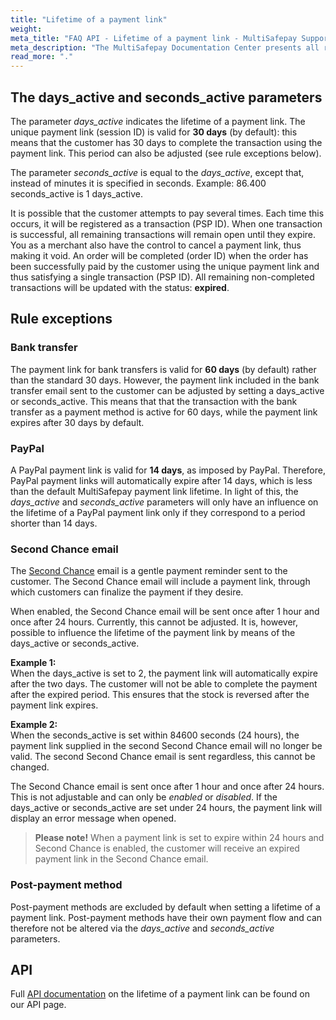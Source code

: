 ```yaml
---
title: "Lifetime of a payment link"
weight:
meta_title: "FAQ API - Lifetime of a payment link - MultiSafepay Support"
meta_description: "The MultiSafepay Documentation Center presents all relevant information about our Plugins and API. You can also find support pages for Payment Methods, Tools and General Questions as well as the contact details of our Support and Integration Teams."
read_more: "."
---
```


## The days_active and seconds_active parameters
The parameter <i>days_active</i> indicates the lifetime of a payment link. The unique payment link (session ID) is valid for **30 days** (by default): this means that the customer has 30 days to complete the transaction using the payment link. This period can also be adjusted (see rule exceptions below). 

The parameter <i>seconds_active</i> is equal to the <i>days_active</i>, except that, instead of minutes it is specified in seconds. Example: 86.400 seconds_active is 1 days_active.

It is possible that the customer attempts to pay several times. Each time this occurs, it will be registered as a transaction (PSP ID). When one transaction is successful, all remaining transactions will remain open until they expire. You as a merchant also have the control to cancel a payment link, thus making it void. An order will be completed (order ID) when the order has been successfully paid by the customer using the unique payment link and thus satisfying a single transaction (PSP ID). All remaining non-completed transactions will be updated with the status: **expired**.


## Rule exceptions

### Bank transfer
The payment link for bank transfers is valid for **60 days** (by default) rather than the standard 30 days. However, the payment link included in the bank transfer email sent to the customer can be adjusted by setting a days_active or seconds_active. This means that that the transaction with the bank transfer as a payment method is active for 60 days, while the payment link expires after 30 days by default. 

### PayPal    
A PayPal payment link is valid for **14 days**, as imposed by PayPal. Therefore, PayPal payment links will automatically expire after 14 days, which is less than the default MultiSafepay payment link lifetime. In light of this, the <i>days_active</i> and <i>seconds_active</i> parameters will only have an influence on the lifetime of a PayPal payment link only if they correspond to a period shorter than 14 days. 

### Second Chance email
The [Second Chance](/tools/second-chance) email is a gentle payment reminder sent to the customer. The Second Chance email will include a payment link, through which customers can finalize the payment if they desire.

When enabled, the Second Chance email will be sent once after 1 hour and once after 24 hours. Currently, this cannot be adjusted. It is, however, possible to influence the lifetime of the payment link by means of the days_active or seconds_active. 

**Example 1:**      
When the days_active is set to 2, the payment link will automatically expire after the two days. The customer will not be able to complete the payment after the expired period. This ensures that the stock is reversed after the payment link expires.

**Example 2:**    
When the seconds_active is set within 84600 seconds (24 hours), the payment link supplied in the second Second Chance email will no longer be valid. The second Second Chance email is sent regardless, this cannot be changed. 

The Second Chance email is sent once after 1 hour and once after 24 hours. This is not adjustable and can only be _enabled_ or _disabled_. If the days_active or seconds_active are set under 24 hours, the payment link will display an error message when opened. 

> **Please note!** When a payment link is set to expire within 24 hours and Second Chance is enabled, the customer will receive an expired payment link in the Second Chance email. 

### Post-payment method 
Post-payment methods are excluded by default when setting a lifetime of a payment link. Post-payment methods have their own payment flow and can therefore not be altered via the <i>days_active</i> and <i>seconds_active</i> parameters.


## API 
Full [API documentation](/api/#days-active-seconds-active) on the lifetime of a payment link can be found on our API page.



